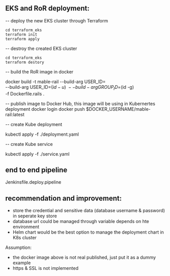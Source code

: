##  EKS and RoR deployment:
-- deploy the new EKS cluster through Terraform

    cd terraform_eks
    terraform init
    terraform apply

-- destroy the created EKS cluster 

    cd terraform_eks
    terraform destory

-- build the RoR image in docker

  docker build -t mable-rail 
     --build-arg USER_ID=       
     --build-arg USER_ID=$(id -u)  \
     --build-arg GROUP_ID=$(id -g) \
     -f Dockerfile.rails .

-- publish image to Docker Hub, this image will be using in Kubernertes deployment
   docker login
   docker push $DOCKER_USERNAME/mable-rail:latest

-- create Kube deployment

   kubectl apply -f ./deployment.yaml

-- create Kube service

   kubectl apply -f ./service.yaml

## end to end pipeline

   Jenkinsfile.deploy.pipeline
   

##  recommendation and improvement:
- store the credential and sensitive data (database username & password) in seperate key store
- database url could be managed through variable depends on hte environment
- Helm chart would be the best option to manage the deployment chart in K8s cluster



Assumption:

- the docker image above is not real published, just put it as a dummy example
- https & SSL is not implemented
